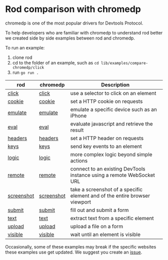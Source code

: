 # Rod comparison with chromedp

chromedp is one of the most popular drivers for Devtools Protocol.

To help developers who are familiar with chromedp to understand rod better we created side by side examples between rod and chromedp.

To run an example:

1. clone rod
2. cd to the folder of an example, such as `cd lib/examples/compare-chromedp/click`
3. run `go run .`

| rod                        | chromedp                                                                  | Description                                                                |
| -------------------------- | ------------------------------------------------------------------------- | -------------------------------------------------------------------------- |
| [click](./click)           | [click](https://github.com/chromedp/examples/blob/master/click)           | use a selector to click on an element                                      |
| [cookie](./cookie)         | [cookie](https://github.com/chromedp/examples/blob/master/cookie)         | set a HTTP cookie on requests                                              |
| [emulate](./emulate)       | [emulate](https://github.com/chromedp/examples/blob/master/emulate)       | emulate a specific device such as an iPhone                                |
| [eval](./eval)             | [eval](https://github.com/chromedp/examples/blob/master/eval)             | evaluate javascript and retrieve the result                                |
| [headers](./headers)       | [headers](https://github.com/chromedp/examples/blob/master/headers)       | set a HTTP header on requests                                              |
| [keys](./keys)             | [keys](https://github.com/chromedp/examples/blob/master/keys)             | send key events to an element                                              |
| [logic](./logic)           | [logic](https://github.com/chromedp/examples/blob/master/logic)           | more complex logic beyond simple actions                                   |
| [remote](./remote)         | [remote](https://github.com/chromedp/examples/blob/master/remote)         | connect to an existing DevTools instance using a remote WebSocket URL      |
| [screenshot](./screenshot) | [screenshot](https://github.com/chromedp/examples/blob/master/screenshot) | take a screenshot of a specific element and of the entire browser viewport |
| [submit](./submit)         | [submit](https://github.com/chromedp/examples/blob/master/submit)         | fill out and submit a form                                                 |
| [text](./text)             | [text](https://github.com/chromedp/examples/blob/master/text)             | extract text from a specific element                                       |
| [upload](./upload)         | [upload](https://github.com/chromedp/examples/blob/master/upload)         | upload a file on a form                                                    |
| [visible](./visible)       | [visible](https://github.com/chromedp/examples/blob/master/visible)       | wait until an element is visible                                           |

Occasionally, some of these examples may break if the specific websites these examples use get updated.
We suggest you create an [issue](https://github.com/Unique-AG/rod/issues/new/choose).
